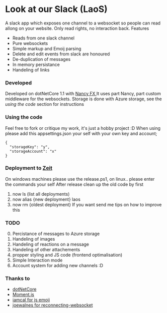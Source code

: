 # Look at our Slack (LaoS)
A slack app which exposes one channel to a websocket so people can read allong on your website. Only read rights, no interaction back.
Features
* Reads from one slack channel
* Pure websockets
* Simple markup and Emoij parsing
* Delete and edit events from slack are honoured 
* De-duplication of messages
* In memory persistance 
* Handeling of links

### Developed 
Developed on dotNetCore 1.1 with [Nancy FX ](http://nancyfx.org/) 
It uses part Nancy, part custom middleware for the websockets.
Storage is done with Azure storage, see the *using the code* section for instructions

### Using the code
Feel free to fork or critique my work, it's just a hobby project :D
When using please add this appsettings.json your self with your own key and account;
```
{
  "storageKey": "y",
  "storageAccount": "x"
}
```

### Deployment to [Zeit](https://zeit.co/)
On windows machines please use the release.ps1, on linux.. please enter the commands your self
After release clean up the old code by first
1. now ls (list all deployments)
2. now alias {new deployment} laos 
3. now rm {oldest deployment}
If you want send me tips on how to improve this

### TODO
0. Percistance of messages to Azure storage
1. Handeling of images 
2. Handeling of reactions on a message 
3. Handeling of other attachements
4. propper styling and JS code (frontend optimalisation)
5. Simple Interaction mode
6. Account system for adding new channels :D

### Thanks to
 - [dotNetCore](https://www.microsoft.com/net)
 - [Moment.js](https://momentjs.com/)
 - [iamcal for js emoji](https://github.com/iamcal/js-emoji)
 - [joewalnes for reconnecting-websocket](https://github.com/joewalnes/reconnecting-websocket)
